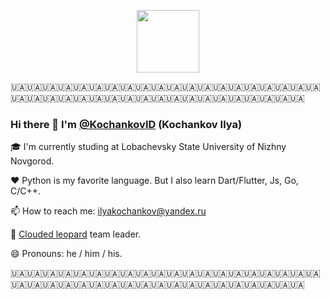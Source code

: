 <p align="center">
    <img src="https://www.codewars.com/users/Ilya%20Kochankov/badges/large"
        height="100">
</p>

🇺🇦🇺🇦🇺🇦🇺🇦🇺🇦🇺🇦🇺🇦🇺🇦🇺🇦🇺🇦🇺🇦🇺🇦🇺🇦🇺🇦🇺🇦🇺🇦🇺🇦🇺🇦🇺🇦🇺🇦🇺🇦🇺🇦🇺🇦🇺🇦🇺🇦🇺🇦🇺🇦🇺🇦🇺🇦🇺🇦🇺🇦🇺🇦🇺🇦🇺🇦🇺🇦🇺🇦🇺🇦🇺🇦🇺🇦

### Hi there 👋 I'm [@KochankovID](https://t.me/IlyaKochankov) (Kochankov Ilya)

:mortar_board: I'm currently studing at Lobachevsky State University of Nizhny Novgorod.

:heart: Python is my favorite language. But I also learn Dart/Flutter, Js, Go, C/C++.

📫 How to reach me: <ilyakochankov@yandex.ru>

:leopard: [Clouded leopard](https://en.wikipedia.org/wiki/Clouded_leopard) team leader.

😄 Pronouns: he / him / his.

🇺🇦🇺🇦🇺🇦🇺🇦🇺🇦🇺🇦🇺🇦🇺🇦🇺🇦🇺🇦🇺🇦🇺🇦🇺🇦🇺🇦🇺🇦🇺🇦🇺🇦🇺🇦🇺🇦🇺🇦🇺🇦🇺🇦🇺🇦🇺🇦🇺🇦🇺🇦🇺🇦🇺🇦🇺🇦🇺🇦🇺🇦🇺🇦🇺🇦🇺🇦🇺🇦🇺🇦🇺🇦🇺🇦🇺🇦
